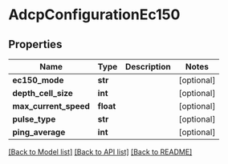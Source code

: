 # AdcpConfigurationEc150

## Properties
Name | Type | Description | Notes
------------ | ------------- | ------------- | -------------
**ec150_mode** | **str** |  | [optional] 
**depth_cell_size** | **int** |  | [optional] 
**max_current_speed** | **float** |  | [optional] 
**pulse_type** | **str** |  | [optional] 
**ping_average** | **int** |  | [optional] 

[[Back to Model list]](../README.md#documentation-for-models) [[Back to API list]](../README.md#documentation-for-api-endpoints) [[Back to README]](../README.md)


